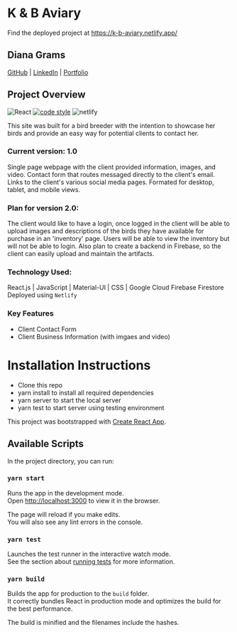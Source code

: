 # K & B Aviary

Find the deployed project at https://k-b-aviary.netlify.app/

## Diana Grams

[GitHub](https://github.com/deegrams221) | [LinkedIn](https://www.linkedin.com/in/diana-grams/) | [Portfolio](https://dianagrams.dev/)

## Project Overview

![React](https://img.shields.io/badge/react-v16.13.1-blue.svg)
[![code style](https://img.shields.io/badge/code_style-prettier-ff69b4.svg?style=flat)](https://github.com/prettier/prettier)
![netlify](https://img.shields.io/netlify/60ed14aa-ffc4-4ac0-9f41-c1b60e097554)

This site was built for a bird breeder with the intention to showcase her birds and provide an easy way for potential clients to contact her.
<br>

### Current version: 1.0

Single page webpage with the client provided information, images, and video. Contact form that routes messaged directly to the client's email. Links to the client's various social media pages. Formated for desktop, tablet, and mobile views.

### Plan for version 2.0:

The client would like to have a login, once logged in the client will be able to upload images and descriptions of the birds they have available for purchase in an 'inventory' page. Users will be able to view the inventory but will not be able to login. Also plan to create a backend in Firebase, so the client can easily upload and maintain the artifacts.

### Technology Used:

React.js | JavaScript | Material-UI | CSS | Google Cloud Firebase Firestore
<br>
Deployed using `Netlify`

### Key Features

- Client Contact Form
- Client Business Information (with imgaes and video)

# Installation Instructions

- Clone this repo
- yarn install to install all required dependencies
- yarn server to start the local server
- yarn test to start server using testing environment

This project was bootstrapped with [Create React App](https://github.com/facebook/create-react-app).

## Available Scripts

In the project directory, you can run:

### `yarn start`

Runs the app in the development mode.<br />
Open [http://localhost:3000](http://localhost:3000) to view it in the browser.

The page will reload if you make edits.<br />
You will also see any lint errors in the console.

### `yarn test`

Launches the test runner in the interactive watch mode.<br />
See the section about [running tests](https://facebook.github.io/create-react-app/docs/running-tests) for more information.

### `yarn build`

Builds the app for production to the `build` folder.<br />
It correctly bundles React in production mode and optimizes the build for the best performance.

The build is minified and the filenames include the hashes.
